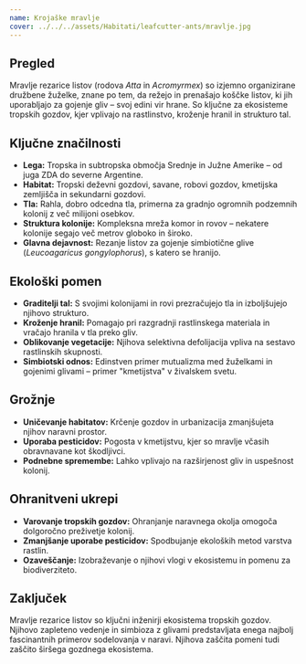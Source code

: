 ```yaml
---
name: Krojaške mravlje
cover: ../../../assets/Habitati/leafcutter-ants/mravlje.jpg
---
```

## Pregled
Mravlje rezarice listov (rodova *Atta* in *Acromyrmex*) so izjemno organizirane družbene žuželke, znane po tem, da režejo in prenašajo koščke listov, ki jih uporabljajo za gojenje gliv – svoj edini vir hrane. So ključne za ekosisteme tropskih gozdov, kjer vplivajo na rastlinstvo, kroženje hranil in strukturo tal.

## Ključne značilnosti
- **Lega:** Tropska in subtropska območja Srednje in Južne Amerike – od juga ZDA do severne Argentine.
- **Habitat:** Tropski deževni gozdovi, savane, robovi gozdov, kmetijska zemljišča in sekundarni gozdovi.
- **Tla:** Rahla, dobro odcedna tla, primerna za gradnjo ogromnih podzemnih kolonij z več milijoni osebkov.
- **Struktura kolonije:** Kompleksna mreža komor in rovov – nekatere kolonije segajo več metrov globoko in široko.
- **Glavna dejavnost:** Rezanje listov za gojenje simbiotične glive (*Leucoagaricus gongylophorus*), s katero se hranijo.

## Ekološki pomen
- **Graditelji tal:** S svojimi kolonijami in rovi prezračujejo tla in izboljšujejo njihovo strukturo.
- **Kroženje hranil:** Pomagajo pri razgradnji rastlinskega materiala in vračajo hranila v tla preko gliv.
- **Oblikovanje vegetacije:** Njihova selektivna defolijacija vpliva na sestavo rastlinskih skupnosti.
- **Simbiotski odnos:** Edinstven primer mutualizma med žuželkami in gojenimi glivami – primer "kmetijstva" v živalskem svetu.

## Grožnje
- **Uničevanje habitatov:** Krčenje gozdov in urbanizacija zmanjšujeta njihov naravni prostor.
- **Uporaba pesticidov:** Pogosta v kmetijstvu, kjer so mravlje včasih obravnavane kot škodljivci.
- **Podnebne spremembe:** Lahko vplivajo na razširjenost gliv in uspešnost kolonij.

## Ohranitveni ukrepi
- **Varovanje tropskih gozdov:** Ohranjanje naravnega okolja omogoča dolgoročno preživetje kolonij.
- **Zmanjšanje uporabe pesticidov:** Spodbujanje ekoloških metod varstva rastlin.
- **Ozaveščanje:** Izobraževanje o njihovi vlogi v ekosistemu in pomenu za biodiverziteto.

## Zaključek
Mravlje rezarice listov so ključni inženirji ekosistema tropskih gozdov. Njihovo zapleteno vedenje in simbioza z glivami predstavljata enega najbolj fascinantnih primerov sodelovanja v naravi. Njihova zaščita pomeni tudi zaščito širšega gozdnega ekosistema.
